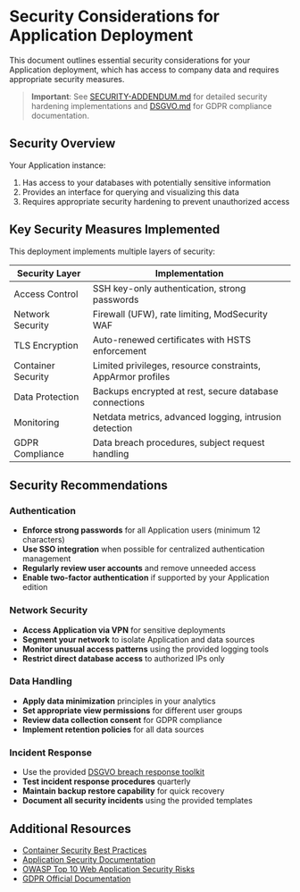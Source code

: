 # Security Considerations for Application Deployment

This document outlines essential security considerations for your Application deployment, which has access to company data and requires appropriate security measures.

> **Important**: See [SECURITY-ADDENDUM.md](./SECURITY-ADDENDUM.md) for detailed security hardening implementations and [DSGVO.md](./DSGVO.md) for GDPR compliance documentation.

## Security Overview

Your Application instance:
1. Has access to your databases with potentially sensitive information
2. Provides an interface for querying and visualizing this data
3. Requires appropriate security hardening to prevent unauthorized access

## Key Security Measures Implemented

This deployment implements multiple layers of security:

| Security Layer | Implementation |
|----------------|----------------|
| Access Control | SSH key-only authentication, strong passwords |
| Network Security | Firewall (UFW), rate limiting, ModSecurity WAF |
| TLS Encryption | Auto-renewed certificates with HSTS enforcement |
| Container Security | Limited privileges, resource constraints, AppArmor profiles |
| Data Protection | Backups encrypted at rest, secure database connections |
| Monitoring | Netdata metrics, advanced logging, intrusion detection |
| GDPR Compliance | Data breach procedures, subject request handling |

## Security Recommendations

### Authentication

- **Enforce strong passwords** for all Application users (minimum 12 characters)
- **Use SSO integration** when possible for centralized authentication management
- **Regularly review user accounts** and remove unneeded access
- **Enable two-factor authentication** if supported by your Application edition

### Network Security

- **Access Application via VPN** for sensitive deployments
- **Segment your network** to isolate Application and data sources
- **Monitor unusual access patterns** using the provided logging tools
- **Restrict direct database access** to authorized IPs only

### Data Handling

- **Apply data minimization** principles in your analytics
- **Set appropriate view permissions** for different user groups
- **Review data collection consent** for GDPR compliance
- **Implement retention policies** for all data sources

### Incident Response

- Use the provided [DSGVO breach response toolkit](./DSGVO-TOOLS.md)
- **Test incident response procedures** quarterly
- **Maintain backup restore capability** for quick recovery
- **Document all security incidents** using the provided templates

## Additional Resources

- [Container Security Best Practices](https://docs.docker.com/develop/security-best-practices/)
- [Application Security Documentation](https://www.application.com/learn/administration/securing-application)
- [OWASP Top 10 Web Application Security Risks](https://owasp.org/www-project-top-ten/)
- [GDPR Official Documentation](https://gdpr.eu/)